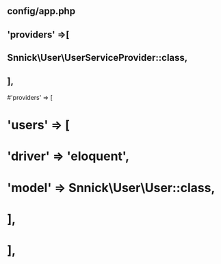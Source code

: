 ##   config/app.php
##  'providers' =>[
##      Snnick\User\UserServiceProvider::class,
##  ],


#'providers' => [
#        'users' => [
#            'driver' => 'eloquent',
#            'model' => Snnick\User\User::class,
#        ],
#    ],